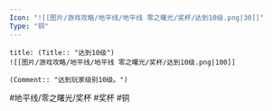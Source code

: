 ```yaml
---
Icon: "![[图片/游戏攻略/地平线/地平线 零之曙光/奖杯/达到10级.png|30]]"
Type: "铜"
---
```

```ad-common-bronze-trophy
title: (Title:: "达到10级")
![[图片/游戏攻略/地平线/地平线 零之曙光/奖杯/达到10级.png|100]]

(Comment:: "达到玩家级别10级。")
```

#地平线/零之曙光/奖杯 #奖杯 #铜
